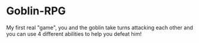 # Goblin-RPG
My first real "game", you and the goblin take turns attacking each other and you can use 4 different abilities to help you defeat him!
